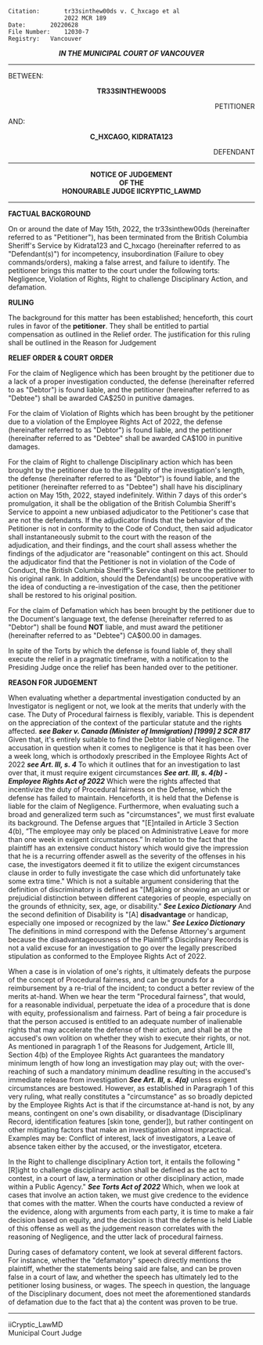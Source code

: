 	Citation:       tr33sinthew00ds v. C_hxcago et al
                	2022 MCR 189
	Date:		20220628
	File Number:	12030-7
	Registry:	Vancouver

<p align="center"><b><i>IN THE MUNICIPAL COURT OF VANCOUVER</b></i>

---

BETWEEN:
<p align="center"><b>		TR33SINTHEW00DS			</b>
<p align="right">		PETITIONER
<p>				AND:
<p align="center"><b>		C_HXCAGO, KIDRATA123			</b>
<p align="right">		DEFENDANT	

---

<p align="center">		
		<b>		NOTICE OF JUDGEMENT
<br>				OF THE
<br>				HONOURABLE JUDGE IICRYPTIC_LAWMD

</b>
	
---

**FACTUAL BACKGROUND**

On or around the date of May 15th, 2022, the tr33sinthew00ds (hereinafter referred to as "Petitioner"), has been terminated from the British Columbia Sheriff's Service by Kidrata123 and C_hxcago (hereinafter referred to as "Defendant(s)") for incompetency, insubordination (Failure to obey commands/orders), making a false arrest, and failure to identify. The petitioner brings this matter to the court under the following torts: Negligence, Violation of Rights, Right to challenge Disciplinary Action, and defamation. 

**RULING**

The background for this matter has been established; henceforth, this court rules in favor of the **petitioner**. They shall be entitled to partial compensation as outlined in the Relief order. The justification for this ruling shall be outlined in the Reason for Judgement

**RELIEF ORDER & COURT ORDER**

For the claim of Negligence which has been brought by the petitioner due to a lack of a proper investigation conducted, the defense (hereinafter referred to as "Debtor") is found liable, and the petitioner (hereinafter referred to as "Debtee") shall be awarded CA$250 in punitive damages. 

For the claim of Violation of Rights which has been brought by the petitioner due to a violation of the Employee Rights Act of 2022, the defense (hereinafter referred to as "Debtor") is found liable, and the petitioner (hereinafter referred to as "Debtee" shall be awarded CA$100 in punitive damages. 

For the claim of Right to challenge Disciplinary action which has been brought by the petitioner due to the illegality of the investigation's length, the defense (hereinafter referred to as "Debtor") is found liable, and the petitioner (hereinafter referred to as "Debtee") shall have his disciplinary action on May 15th, 2022, stayed indefinitely. Within 7 days of this order's promulgation, it shall be the obligation of the British Columbia Sheriff's Service to appoint a new unbiased adjudicator to the Petitioner's case that are not the defendants. If the adjudicator finds that the behavior of the Petitioner is not in conformity to the Code of Conduct, then said adjudicator shall instantaneously submit to the court with the reason of the adjudication, and their findings, and the court shall assess whether the findings of the adjudicator are "reasonable" contingent on this act. Should the adjudicator find that the Petitioner is not in violation of the Code of Conduct, the British Columbia Sheriff's Service shall restore the petitioner to his original rank. In addition, should the Defendant(s) be uncooperative with the idea of conducting a re-investigation of the case, then the petitioner shall be restored to his original position. 

For the claim of Defamation which has been brought by the petitioner due to the Document's language text, the defense (hereinafter referred to as "Debtor") shall be found **NOT** liable, and must award the petitioner (hereinafter referred to as "Debtee") CA$00.00 in damages.  

In spite of the Torts by which the defense is found liable of, they shall execute the relief in a pragmatic timeframe, with a notification to the Presiding Judge once the relief has been handed over to the petitioner.

**REASON FOR JUDGEMENT**

When evaluating whether a departmental investigation conducted by an Investigator is negligent or not, we look at the merits that underly with the case. The Duty of Procedural fairness is flexibly, variable. This is dependent on the appreciation of the context of the particular statute and the rights affected. ***see Baker v. Canada (Minister of Immigration) [1999] 2 SCR 817***  Given that, it's entirely suitable to find the Debtor liable of Negligence. The accusation in question when it comes to negligence is that it has been over a week long, which is orthodoxly prescribed in the Employee Rights Act of 2022 ***see Art. III, s. 4*** To which it outlines that for an investigation to last over that, it must require exigent circumstances ***See art. III, s. 4(b) - Employee Rights Act of 2022*** Which were the rights affected that incentivize the duty of Procedural fairness on the Defense, which the defense has failed to maintain. Henceforth, it is held that the Defense is liable for the claim of Negligence. Furthermore, when evaluating such a broad and generalized term such as "circumstances", we must first evaluate its background. The Defense argues that "[E]ntailed in Article 3 Section 4(b), “The employee may only be placed on Administrative Leave for more than one week in exigent circumstances.” In relation to the fact that the plaintiff has an extensive conduct history which would give the impression that he is a recurring offender aswell as the severity of the offenses in his case, the investigators deemed it fit to utilize the exigent circumstances clause in order to fully investigate the case which did unfortunately take some extra time." Which is not a suitable argument considering that the definition of discriminatory is defined as "[M]aking or showing an unjust or prejudicial distinction between different categories of people, especially on the grounds of ethnicity, sex, age, or disability." ***See Lexico Dictionary*** And the second definition of Disability is "[A] __disadvantage__ or handicap, especially one imposed or recognized by the law." ***See Lexico Dictionary*** The definitions in mind correspond with the Defense Attorney's argument because the disadvantageousness of the Plaintiff's Disciplinary Records is not a valid excuse for an investigation to go over the legally prescribed stipulation as conformed to the Employee Rights Act of 2022.

When a case is in violation of one's rights, it ultimately defeats the purpose of the concept of Procedural fairness, and can be grounds for a reimbursement by a re-trial of the incident; to conduct a better review of the merits at-hand. When we hear the term "Procedural fairness", that would, for a reasonable individual, perpetuate the idea of a procedure that is done with equity, professionalism and fairness. Part of being a fair procedure is that the person accused is entitled to an adequate number of inalienable rights that may accelerate the defense of their action, and shall be at the accused's own volition on whether they wish to execute their rights, or not. As mentioned in paragraph 1 of the Reasons for Judgement, Article III, Section 4(b) of the Employee Rights Act guarantees the mandatory minimum length of how long an investigation may play out; with the over-reaching of such a mandatory minimum deadline resulting in the accused's immediate release from investigation ***See Art. III, s. 4(a)*** unless exigent circumstances are bestowed. However, as established in Paragraph 1 of this very ruling, what really constitutes a "circumstance" as so broadly depicted by the Employee Rights Act is that if the circumstance at-hand is not, by any means, contingent on one's own disability, or disadvantage (Disciplinary Record, identification features [skin tone, gender]), but rather contingent on other mitigating factors that make an investigation almost impractical. Examples may be: Conflict of interest, lack of investigators, a Leave of absence taken either by the accused, or the investigator, etcetera. 

In the Right to challenge disciplinary Action tort, it entails the following "[R]ight to challenge disciplinary action shall be defined as the act to contest, in a court of law, a termination or other disciplinary action, made within a Public Agency." ***See Torts Act of 2022*** Which, when we look at cases that involve an action taken, we must give credence to the evidence that comes with the matter. When the courts have conducted a review of the evidence, along with arguments from each party, it is time to make a fair decision based on equity, and the decision is that the defense is held Liable of this offense as well as the judgement reason correlates with the reasoning of Negligence, and the utter lack of procedural fairness. 

During cases of defamatory content, we look at several different factors. For instance, whether the "defamatory" speech directly mentions the plaintiff, whether the statements being said are false, and can be proven false in a court of law, and whether the speech has ultimately led to the petitioner losing business, or wages. The speech in question, the language of the Disciplinary document, does not meet the aforementioned standards of defamation due to the fact that a) the content was proven to be true. 

---
	
iiCryptic_LawMD <br>
Municipal Court Judge
